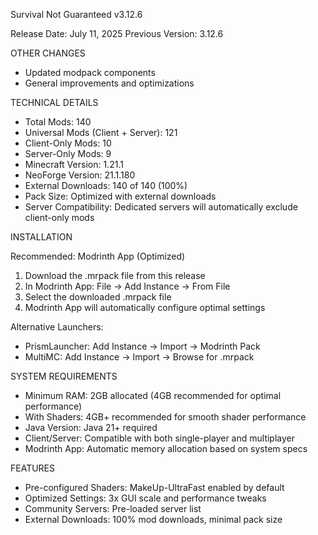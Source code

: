 Survival Not Guaranteed v3.12.6

Release Date: July 11, 2025
Previous Version: 3.12.6

OTHER CHANGES

- Updated modpack components
- General improvements and optimizations

TECHNICAL DETAILS

- Total Mods: 140
- Universal Mods (Client + Server): 121
- Client-Only Mods: 10
- Server-Only Mods: 9
- Minecraft Version: 1.21.1
- NeoForge Version: 21.1.180
- External Downloads: 140 of 140 (100%)
- Pack Size: Optimized with external downloads
- Server Compatibility: Dedicated servers will automatically exclude client-only mods

INSTALLATION

Recommended: Modrinth App (Optimized)
1. Download the .mrpack file from this release
2. In Modrinth App: File → Add Instance → From File
3. Select the downloaded .mrpack file
4. Modrinth App will automatically configure optimal settings

Alternative Launchers:
- PrismLauncher: Add Instance → Import → Modrinth Pack
- MultiMC: Add Instance → Import → Browse for .mrpack

SYSTEM REQUIREMENTS

- Minimum RAM: 2GB allocated (4GB recommended for optimal performance)
- With Shaders: 4GB+ recommended for smooth shader performance
- Java Version: Java 21+ required
- Client/Server: Compatible with both single-player and multiplayer
- Modrinth App: Automatic memory allocation based on system specs

FEATURES

- Pre-configured Shaders: MakeUp-UltraFast enabled by default
- Optimized Settings: 3x GUI scale and performance tweaks
- Community Servers: Pre-loaded server list
- External Downloads: 100% mod downloads, minimal pack size

